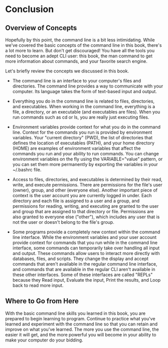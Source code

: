# Conclusion

## Overview of Concepts

Hopefully by this point, the command line is a bit less intimidating. While we've covered the basic concepts of the command line in this book, there's a lot more to learn. But don't get discouraged! You have all the tools you need to become an adept CLI user: this book, the man command to get more information about commands, and your favorite search engine.

Let's briefly review the concepts we discussed in this book.

- The command line is an interface to your computer's files and directories.
The command line provides a way to communicate with your computer. Its language takes the form of text-based input and output.

- Everything you do in the command line is related to files, directories, and executables.
When working in the command line, everything is a file, a directory, or an executable (and executables are files). When you run commands such as cd or ls, you are really just executing files.

- Environment variables provide context for what you do in the command line.
Context for the commands you run is provided by environment variables. Your "current directory" (PWD), the list of directories that defines the location of executables (PATH), and your home directory (HOME) are examples of environment variables that affect the commands you run and your ability to run commands. You can change environment variables on the fly using the VARIABLE="value" pattern, or you can set them more permanently by exporting the variables in your ~/.bashrc file.

- Access to files, directories, and executables is determined by their read, write, and execute permissions. There are permissions for the file's user (owner), group, and other (everyone else).
Another important piece of context is the user account you are currently logged in under. Each directory and each file is assigned to a user and a group, and permissions for reading, writing, and executing are granted to the user and group that are assigned to that directory or file. Permissions are also granted to everyone else ("other"), which includes any user that is not the user or doesn't belong to the file's group.

- Some programs provide a completely new context within the command line interface.
While the environment variables and your user account provide context for commands that you run while in the command line interface, some commands can temporarily take over handling all input and output. These commands allow users to interact more directly with databases, files, and scripts. They change the display and accept commands that aren't available in the regular command line interface, and commands that are available in the regular CLI aren't available in these other interfaces. Some of these interfaces are called "REPLs" because they Read input, Evaluate the input, Print the results, and Loop back to read more input.

## Where to Go from Here

With the basic command line skills you learned in this book, you are prepared to begin learning to program. Continue to practice what you've learned and experiment with the command line so that you can retain and improve on what you've learned. The more you use the command line, the easier it will get, and the more powerful you will become in your ability to make your computer do your bidding.